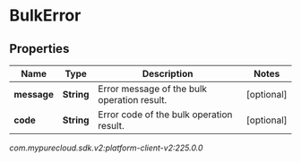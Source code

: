 # BulkError


## Properties

| Name | Type | Description | Notes |
| ------------ | ------------- | ------------- | ------------- |
| **message** | **String** | Error message of the bulk operation result. |  [optional] |
| **code** | **String** | Error code of the bulk operation result. |  [optional] |




_com.mypurecloud.sdk.v2:platform-client-v2:225.0.0_
